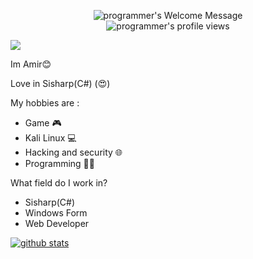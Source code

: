 <p align="center">
		<img alt="programmer's Welcome Message"
			 src="https://readme-typing-svg.herokuapp.com?size=30&background=45E5FF00&center=true&vCenter=true&lines=%F0%9F%91%8B%F0%9F%8F%BC+Hi+there!+I'm+programmer">
  <br />
  <img src="https://hits.dwyl.com/programmer/programmer.svg?style=flat-square&show=unique" alt="programmer's profile views" />
</p>


<img src="https://media2.giphy.com/media/iDOOSqoC0k3VeT9rd5/giphy.gif?cid=ecf05e47ste67zyt3ovqlb62elpxwuvsddwfeqc518v82bn8&rid=giphy.gif&ct=g">


Im Amir😊


Love in Sisharp(C#) (😍)

My hobbies are :
* Game 🎮
* Kali Linux 💻
* Hacking and security 🌐
* Programming 👨‍💻

What field do I work in?
* Sisharp(C#)
* Windows Form
* Web Developer






[![github stats](https://github-readme-stats.vercel.app/api?username=programmer-org&show_icons=true&theme=radical)](https://github.com/programmer-org)
